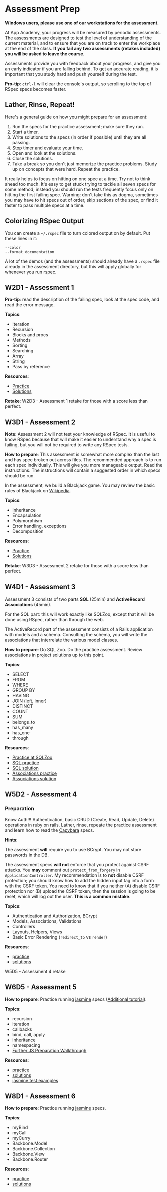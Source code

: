 # Assessment Prep

**Windows users, please use one of our workstations for the
assessment.**

At App Academy, your progress will be measured by periodic
assessments. The assessments are designed to test the level of
understanding of the current material, and to ensure that you are on
track to enter the workplace at the end of the class. **If you fail
any two assessments (retakes included) you will be asked to leave the
course**.

Assessments provide you with feedback about your progress, and give
you an early indicator if you are falling behind. To get an accurate
reading, it is important that you study hard and push yourself during
the test.

**Pro-tip**: `ctrl-l` will clear the console's output, so
scrolling to the top of RSpec specs becomes faster.

## Lather, Rinse, Repeat!

Here's a general guide on how you might prepare for an assessment:

1. Run the specs for the practice assessment; make sure they run.
2. Start a timer.
3. Write solutions to the specs (in order if possible) until they are
   all passing.
4. Stop timer and evaluate your time.
5. Open and look at the solutions.
6. Close the solutions.
7. Take a break so you don't just memorize the practice
   problems. Study up on concepts that were hard. Repeat the practice.

It really helps to focus on hitting on one spec at a time. Try not to
think ahead too much. It's easy to get stuck trying to tackle all
seven specs for some method; instead you should run the tests
frequently focus only on hitting the first failing spec. Warning:
don't take this as dogma, sometimes you may have to hit specs out of
order, skip sections of the spec, or find it faster to pass multiple
specs at a time.

## Colorizing RSpec Output

You can create a `~/.rspec` file to turn colored output on by
default. Put these lines in it:

```
--color
--format documentation
```

A lot of the demos (and the assessments) should already have a
`.rspec` file already in the assessment directory, but this will apply
globally for whenever you run rspec.

## W2D1 - Assessment 1

**Pro-tip**: read the description of the failing spec, look at the
spec code, and read the error message.

**Topics**:

* Iteration
* Recursion
* Blocks and procs
* Methods
* Sorting
* Searching
* Array
* String
* Pass by reference

**Resources**:

* [Practice][a1]
* [Solutions][a1-soln]

[a1]: ./a01-practice
[a1-soln]: ./a01-practice-soln

**Retake**: W2D3 - Assessment 1 retake for those with a score less 
than perfect.

## W3D1 - Assessment 2

**Note**: Assessment 2 will not test your knowledge of RSpec. It is
useful to know RSpec because that will make it easier to understand
why a spec is failing, but you will not be required to write any RSpec
tests.

**How to prepare**: This assessment is somewhat more complex than the
last and has spec broken out across files. The recommended approach is
to run each spec individually. This will give you more manageable
output. Read the instructions. The instructions will contain a
suggested order in which specs should be run.

In the assessment, we build a Blackjack game. You may review the basic
rules of Blackjack on [Wikipedia][wiki-blackjack].

[wiki-blackjack]: http://en.wikipedia.org/wiki/Blackjack

**Topics**:

* Inheritance
* Encapsulation
* Polymorphism
* Error handling, exceptions
* Decomposition

**Resources**:

* [Practice][a2]
* [Solutions][a2-soln]

[a2]: ./a02-practice
[a2-soln]: ./a02-practice-soln

**Retake**: W3D3 - Assessment 2 retake for those with a score less 
than perfect.

## W4D1 - Assessment 3

Assessment 3 consists of two parts **SQL** (25min) and **ActiveRecord
Associations** (45min).

For the SQL part: this will work exactly like SQLZoo, except that
it will be done using RSpec, rather than through the web.

The ActiveRecord part of the assessment consists of a Rails
application with models and a schema. Consulting the schema, you will
write the associations that interrelate the various model classes.

**How to prepare**: Do SQL Zoo. Do the practice assessment. Review
associations in project solutions up to this point.

**Topics**:

* SELECT
* FROM
* WHERE
* GROUP BY
* HAVING
* JOIN (left, inner)
* DISTINCT
* COUNT
* SUM
* belongs_to
* has_many
* has_one
* through

**Resources**:

* [Practice at SQLZoo][sql-zoo]
* [SQL practice][a3-sql]
* [SQL solution][a3-sql-soln]
* [Associations practice][a3-assoc]
* [Associations solution][a3-assoc-soln]

## W5D2 - Assessment 4

### Preparation

Know Auth!!! Authentication, basic CRUD (Create, Read, Update, Delete)
operations in ruby on rails. Lather, rinse, repeate the practice
assessment and learn how to read the [Capybara][capybara] specs.

**Hints**:

The assessment **will** require you to use BCrypt. You may not store
passwords in the DB.

The assessment specs **will not** enforce that you protect against
CSRF attacks. You **may** comment out `protect_from_forgery` in
`ApplicationController`. My recommendation is to **not** disable CSRF
protection; you should know how to add the hidden input tag into a
form with the CSRF token. You need to know that if you neither (A)
disable CSRF protection nor (B) upload the CSRF token, then the
session is going to be reset, which will log out the user.  **This is
a common mistake**.

**Topics**:

* Authentication and Authorization, BCrypt
* Models, Associations, Validations
* Controllers
* Layouts, Helpers, Views
* Basic Error Rendering (`redirect_to` vs `render`)

**Resources**:

* [practice][a4]
* [solutions][a4-soln]

W5D5 - Assessment 4 retake

[capybara]: https://github.com/jnicklas/capybara

## W6D5 - Assessment 5

**How to prepare**: Practice running [jasmine][jasmine-github] specs
([Additional tutorial][jasmine-tutorial]).

**Topics**:

* recursion
* iteration
* callbacks
* bind, call, apply
* inheritance
* namespacing
* [Further JS Preparation Walkthrough](./js-readme.md)

**Resources**:

* [practice][a5]
* [solutions][a5-soln]
* [jasmine test examples][a5-ex]

[jasmine-tutorial]: http://evanhahn.com/how-do-i-jasmine/
[jasmine-github]: http://pivotal.github.io/jasmine/

## W8D1 - Assessment 6

**How to prepare**: Practice running [jasmine][jasmine-github] specs.

**Topics**:
*  myBind
*  myCall
*  myCurry
*  Backbone.Model
*  Backbone.Collection
*  Backbone.View
*  Backbone.Router

**Resources**:

* [practice][a6]
* [solutions][a6-soln]

[a3-sql]: ./a03-practice-sql
[a3-sql-soln]: ./a03-practice-sql-soln
[a3-assoc]: ./a03-practice-assoc
[a3-assoc-soln]: ./a03-practice-assoc-soln
[sql-zoo]: http://sqlzoo.net/wiki/Main_Page
[a4]: ./a04-practice
[a4-soln]: ./a04-practice-soln
[a5-ex]: ./a05-examples
[a5]: ./a05-practice
[a5-soln]: ./a05-practice-soln
[a6]: ./a06-practice
[a6-soln]: ./a06-practice-soln
